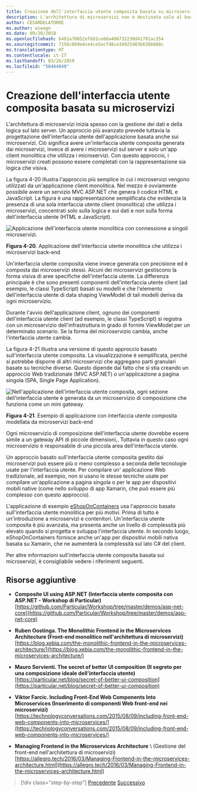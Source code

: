 ```yaml
---
title: Creazione dell'interfaccia utente composita basata su microservizi
description: L'architettura di microservizi non è destinata solo al back-end. Di seguito se ne analizza brevemente l'uso nei contesti front-end.
author: CESARDELATORRE
ms.author: wiwagn
ms.date: 09/20/2018
ms.openlocfilehash: b481a76052efdd1ce0da406732230d41701ac354
ms.sourcegitcommit: 7156c0b9e4ce4ce5ecf48ce3d925403b638b680c
ms.translationtype: HT
ms.contentlocale: it-IT
ms.lasthandoff: 03/26/2019
ms.locfileid: "58464840"
---
```

# <a name="creating-composite-ui-based-on-microservices"></a>Creazione dell'interfaccia utente composita basata su microservizi

L'architettura di microservizi inizia spesso con la gestione dei dati e della logica sul lato server. Un approccio più avanzato prevede tuttavia la progettazione dell'interfaccia utente dell'applicazione basata anche sui microservizi. Ciò significa avere un'interfaccia utente composita generata dai microservizi, invece di avere i microservizi sul server e solo un'app client monolitica che utilizza i microservizi. Con questo approccio, i microservizi creati possono essere completati con la rappresentazione sia logica che visiva.

La figura 4-20 illustra l'approccio più semplice in cui i microservizi vengono utilizzati da un'applicazione client monolitica. Nel mezzo è ovviamente possibile avere un servizio MVC ASP.NET che genera il codice HTML e JavaScript. La figura è una rappresentazione semplificata che evidenzia la presenza di una sola interfaccia utente client (monolitica) che utilizza i microservizi, concentrati solo sulla logica e sui dati e non sulla forma dell'interfaccia utente (HTML e JavaScript).

![Applicazione dell'interfaccia utente monolitica con connessione a singoli microservizi.](./media/image20.png)

**Figura 4-20**. Applicazione dell'interfaccia utente monolitica che utilizza i microservizi back-end

Un'interfaccia utente composita viene invece generata con precisione ed è composta dai microservizi stessi. Alcuni dei microservizi gestiscono la forma visiva di aree specifiche dell'interfaccia utente. La differenza principale è che sono presenti componenti dell'interfaccia utente client (ad esempio, le classi TypeScript) basati su modelli e che l'elemento dell'interfaccia utente di data shaping ViewModel di tali modelli deriva da ogni microservizio.

Durante l'avvio dell'applicazione client, ognuno dei componenti dell'interfaccia utente client (ad esempio, le classi TypeScript) si registra con un microservizio dell'infrastruttura in grado di fornire ViewModel per un determinato scenario. Se la forma del microservizio cambia, anche l'interfaccia utente cambia.

La figura 4-21 illustra una versione di questo approccio basato sull'interfaccia utente composita. La visualizzazione è semplificata, perché si potrebbe disporre di altri microservizi che aggregano parti granulari basate su tecniche diverse. Questo dipende dal fatto che si stia creando un approccio Web tradizionale (MVC ASP.NET) o un'applicazione a pagina singola (SPA, Single Page Application).

![Nell'applicazione dell'interfaccia utente composita, ogni sezione dell'interfaccia utente è generata da un microservizio di composizione che funziona come un mini gateway.](./media/image21.png)

**Figura 4-21**. Esempio di applicazione con interfaccia utente composita modellata da microservizi back-end

Ogni microservizio di composizione dell'interfaccia utente dovrebbe essere simile a un gateway API di piccole dimensioni,. Tuttavia in questo caso ogni microservizio è responsabile di una piccola area dell'interfaccia utente.

Un approccio basato sull'interfaccia utente composita gestito dai microservizi può essere più o meno complesso a seconda delle tecnologie usate per l'interfaccia utente. Per compilare un' applicazione Web tradizionale, ad esempio, non si usano le stesse tecniche usate per compilare un'applicazione a pagina singola o per le app per dispositivi mobili native (come nello sviluppo di app Xamarin, che può essere più complesso con questo approccio).

L'applicazione di esempio [eShopOnContainers](https://aka.ms/MicroservicesArchitecture) usa l'approccio basato sull'interfaccia utente monolitica per più motivi. Prima di tutto è un'introduzione a microservizi e contenitori. Un'interfaccia utente composita è più avanzata, ma presenta anche un livello di complessità più elevato quando si progetta e sviluppa l'interfaccia utente. In secondo luogo, eShopOnContainers fornisce anche un'app per dispositivi mobili nativa basata su Xamarin, che ne aumenterà la complessità sul lato C\# del client.

Per altre informazioni sull'interfaccia utente composita basata sui microservizi, è consigliabile vedere i riferimenti seguenti.

## <a name="additional-resources"></a>Risorse aggiuntive

- **Composite UI using ASP.NET (Interfaccia utente composita con ASP.NET - Workshop di Particular)** \
  [https://github.com/Particular/Workshop/tree/master/demos/asp-net-core](https://github.com/Particular/Workshop/tree/master/demos/asp-net-core)

- **Ruben Oostinga. The Monolithic Frontend in the Microservices Architecture (Front-end monolitico nell'architettura di microservizi)** \
  [https://blog.xebia.com/the-monolithic-frontend-in-the-microservices-architecture/](https://blog.xebia.com/the-monolithic-frontend-in-the-microservices-architecture/)

- **Mauro Servienti. The secret of better UI composition (Il segreto per una composizione ideale dell'interfaccia utente)** \
  [https://particular.net/blog/secret-of-better-ui-composition](https://particular.net/blog/secret-of-better-ui-composition)

- **Viktor Farcic. Including Front-End Web Components Into Microservices (Inserimento di componenti Web front-end nei microservizi)** \
  [https://technologyconversations.com/2015/08/09/including-front-end-web-components-into-microservices/](https://technologyconversations.com/2015/08/09/including-front-end-web-components-into-microservices/)

- **Managing Frontend in the Microservices Architecture** \ (Gestione del front-end nell'architettura di microservizi)
  [https://allegro.tech/2016/03/Managing-Frontend-in-the-microservices-architecture.html](https://allegro.tech/2016/03/Managing-Frontend-in-the-microservices-architecture.html)

>[!div class="step-by-step"]
>[Precedente](microservices-addressability-service-registry.md)
>[Successivo](resilient-high-availability-microservices.md)